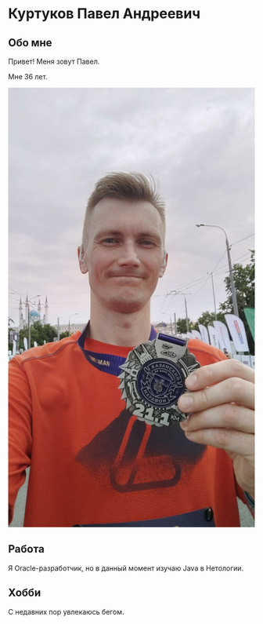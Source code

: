 # Куртуков Павел Андреевич

## Обо мне
Привет! Меня зовут Павел.

Мне 36 лет.

![Моя фотография](images/photo.jpg "Эт я")

## Работа

Я Oracle-разработчик, но в данный момент изучаю Java в Нетологии.

## Хобби

С недавних пор увлекаюсь бегом.
